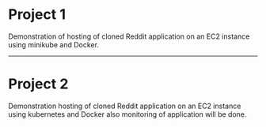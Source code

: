 # Project 1

Demonstration of hosting of cloned Reddit application on an EC2 instance using minikube and Docker.

---------------
# Project 2

Demonstration hosting of cloned Reddit application on an EC2 instance using kubernetes and Docker also monitoring of application will be done.

